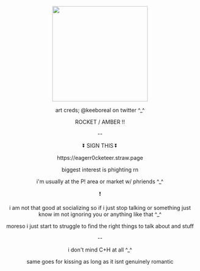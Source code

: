 <p align="center">
  <img width="250" height="250" src="https://i.imgur.com/MaKetvP.png">
</p>
<p align="center">  art creds; @keeboreal on twitter ^_^ </p>
<p align="center">  ROCKET / AMBER !! </p>
<p align="center">  -- </p>
<p align="center">  ⏬ SIGN THIS ⏬ </p>
<p align="center">  https://eagerr0cketeer.straw.page </p>

<p align="center">  biggest interest is phighting rn </p>
<p align="center">  i'm usually at the P! area or market w/ phriends ^_^ </p>
<p align="center">  ❗ </p>
<p align="center">  i am not that good at socializing so if i just stop talking or something just know im not ignoring you or anything like that ^_^ </p>
<p align="center">  moreso i just start to struggle to find the right things to talk about and stuff </p>
<p align="center"> -- </p>
<p align="center"> i don't mind C+H at all ^_^ </p>
<p align="center"> same goes for kissing as long as it isnt genuinely romantic </p>
